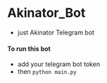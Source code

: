 # Akinator_Bot
* just Akinator Telegram bot
#### To run this bot
* add your telegram bot token
* then
`python main.py`
